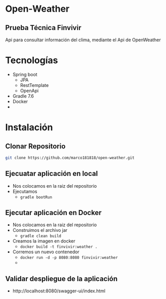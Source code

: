# Open-Weather
## Prueba Técnica Finvivir
Api para consultar información del clima, mediante el Api de OpenWeather

# Tecnologías
* Spring boot
    * JPA
    * RestTemplate
    * OpenApi
* Gradle 7.6
* Docker
*

# Instalación

## Clonar Repositorio
```sh
git clone https://github.com/marco181818/open-weather.git
```

## Ejecuatar aplicación en local
* Nos colocamos en la raiz del repositorio
* Ejecutamos
    * ``` gradle bootRun ```

## Ejecutar aplicación en Docker
* Nos colocamos en la raiz del repositorio
* Construimos el archivo jar
    * ``` gradle clean build ```
* Creamos la imagen en docker
    *  ``` docker build -t finvivir:weather . ```
* Corremos un nuevo contenedor
    * ``` docker run -d -p 8080:8080 finvivir:weather ```
    *
## Validar despliegue de la aplicación
* http://localhost:8080/swagger-ui/index.html